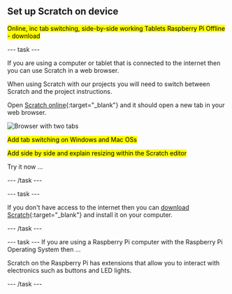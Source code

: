 ## Set up Scratch on device

<mark>
Online, inc tab switching, side-by-side working
Tablets
Raspberry Pi
Offline - download
</mark>

--- task ---

If you are using a computer or tablet that is connected to the internet then you can use Scratch   in a web browser. 

When using Scratch with our projects you will need to switch between Scratch and the project instructions. 

Open [Scratch online](https://scratch.mit.edu/){:target="_blank"} and it should open a new tab in your web browser. 

![Browser with two tabs]()

<mark>Add tab switching on Windows and Mac OSs</mark>

<mark>Add side by side and explain resizing within the Scratch editor</mark>

Try it now ...

--- /task ---

--- task ---

If you don't have access to the internet then you can [download Scratch](https://scratch.mit.edu/download){:target="_blank"} and install it on your computer.

--- /task ---

--- task ---
If you are using a Raspberry Pi computer with the Raspberry Pi Operating System then ...

Scratch on the Raspberry Pi has extensions that allow you to interact with electronics such as buttons and LED lights. 

--- /task ---


